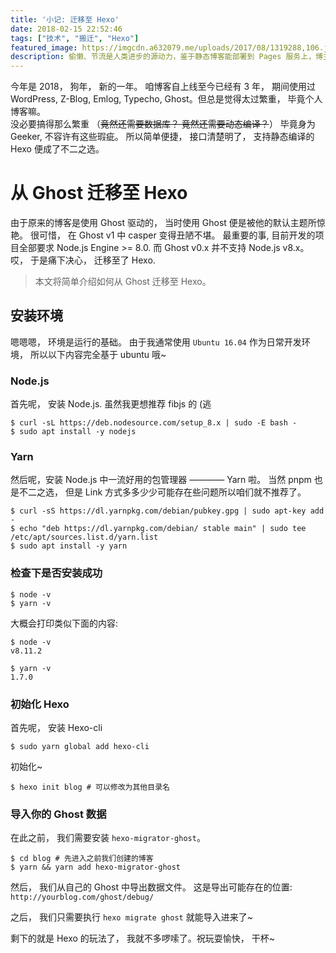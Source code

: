 ```yaml
---
title: '小记: 迁移至 Hexo'
date: 2018-02-15 22:52:46
tags: ["技术", "搬迁", "Hexo"]
featured_image: https://imgcdn.a632079.me/uploads/2017/08/1319288,106.jpg
description: 偷懒、节流是人类进步的源动力，鉴于静态博客能部署到 Pages 服务上，博主尝试前一到了 Hexo。
---
```


今年是 2018， 狗年， 新的一年。 咱博客自上线至今已经有 3 年， 期间使用过 WordPress, Z-Blog, Emlog, Typecho, Ghost。但总是觉得太过繁重， 毕竟个人博客嘛。  
没必要搞得那么繁重 （~~竟然还需要数据库？ 竟然还需要动态编译？~~） 毕竟身为 Geeker, 不容许有这些瑕疵。 所以简单便捷， 接口清楚明了， 支持静态编译的 Hexo 便成了不二之选。

# 从 Ghost 迁移至 Hexo
由于原来的博客是使用 Ghost 驱动的， 当时使用 Ghost 便是被他的默认主题所惊艳。 很可惜， 在 Ghost v1 中 casper 变得丑陋不堪。 最重要的事, 目前开发的项目全部要求 Node.js Engine >= 8.0. 而 Ghost v0.x 并不支持 Node.js v8.x。 哎， 于是痛下决心， 迁移至了 Hexo.

> 本文将简单介绍如何从 Ghost 迁移至 Hexo。

## 安装环境
嗯嗯嗯， 环境是运行的基础。 由于我通常使用 `Ubuntu 16.04` 作为日常开发环境， 所以以下内容完全基于 ubuntu 哦~

### Node.js
首先呢， 安装 Node.js. 虽然我更想推荐 fibjs 的 (逃

```shell
$ curl -sL https://deb.nodesource.com/setup_8.x | sudo -E bash -
$ sudo apt install -y nodejs
```
### Yarn
然后呢，安装 Node.js 中一流好用的包管理器 ———— Yarn 啦。 当然 pnpm 也是不二之选， 但是 Link 方式多多少少可能存在些问题所以咱们就不推荐了。

```shell
$ curl -sS https://dl.yarnpkg.com/debian/pubkey.gpg | sudo apt-key add -
$ echo "deb https://dl.yarnpkg.com/debian/ stable main" | sudo tee /etc/apt/sources.list.d/yarn.list
$ sudo apt install -y yarn
```

### 检查下是否安装成功
```
$ node -v
$ yarn -v
```
大概会打印类似下面的内容:
```
$ node -v
v8.11.2

$ yarn -v
1.7.0
```
### 初始化 Hexo

首先呢， 安装 Hexo-cli
```
$ sudo yarn global add hexo-cli
```
初始化~
```
$ hexo init blog # 可以修改为其他目录名
```

### 导入你的 Ghost 数据
在此之前， 我们需要安装 `hexo-migrator-ghost`。
```
$ cd blog # 先进入之前我们创建的博客
$ yarn && yarn add hexo-migrator-ghost
```

然后， 我们从自己的 Ghost 中导出数据文件。
这是导出可能存在的位置: `http://yourblog.com/ghost/debug/`

之后， 我们只需要执行 `hexo migrate ghost` 就能导入进来了~ 

剩下的就是 Hexo 的玩法了， 我就不多啰嗦了。祝玩耍愉快， 干杯~
